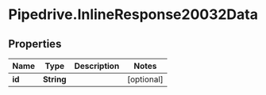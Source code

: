# Pipedrive.InlineResponse20032Data

## Properties

Name | Type | Description | Notes
------------ | ------------- | ------------- | -------------
**id** | **String** |  | [optional] 


